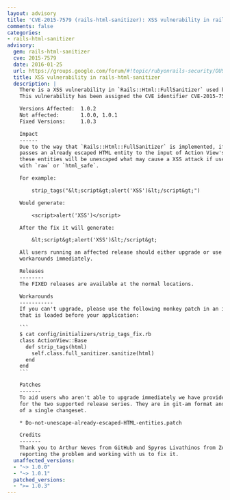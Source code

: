 ```yaml
---
layout: advisory
title: 'CVE-2015-7579 (rails-html-sanitizer): XSS vulnerability in rails-html-sanitizer'
comments: false
categories:
- rails-html-sanitizer
advisory:
  gem: rails-html-sanitizer
  cve: 2015-7579
  date: 2016-01-25
  url: https://groups.google.com/forum/#!topic/rubyonrails-security/OU9ugTZcbjc
  title: XSS vulnerability in rails-html-sanitizer
  description: |
    There is a XSS vulnerability in `Rails::Html::FullSanitizer` used by Action View's `strip_tags`.
    This vulnerability has been assigned the CVE identifier CVE-2015-7579.

    Versions Affected:  1.0.2
    Not affected:       1.0.0, 1.0.1
    Fixed Versions:     1.0.3

    Impact
    ------
    Due to the way that `Rails::Html::FullSanitizer` is implemented, if an attacker
    passes an already escaped HTML entity to the input of Action View's `strip_tags`
    these entities will be unescaped what may cause a XSS attack if used in combination
    with `raw` or `html_safe`.

    For example:

        strip_tags("&lt;script&gt;alert('XSS')&lt;/script&gt;")

    Would generate:

        <script>alert('XSS')</script>

    After the fix it will generate:

        &lt;script&gt;alert('XSS')&lt;/script&gt;

    All users running an affected release should either upgrade or use one of the
    workarounds immediately.

    Releases
    --------
    The FIXED releases are available at the normal locations.

    Workarounds
    -----------
    If you can't upgrade, please use the following monkey patch in an initializer
    that is loaded before your application:

    ```
    $ cat config/initializers/strip_tags_fix.rb
    class ActionView::Base
      def strip_tags(html)
        self.class.full_sanitizer.sanitize(html)
      end
    end
    ```

    Patches
    -------
    To aid users who aren't able to upgrade immediately we have provided patches
    for the two supported release series. They are in git-am format and consist
    of a single changeset.

    * Do-not-unescape-already-escaped-HTML-entities.patch

    Credits
    -------
    Thank you to Arthur Neves from GitHub and Spyros Livathinos from Zendesk for
    reporting the problem and working with us to fix it.
  unaffected_versions:
  - "~> 1.0.0"
  - "~> 1.0.1"
  patched_versions:
  - ">= 1.0.3"
---
```

